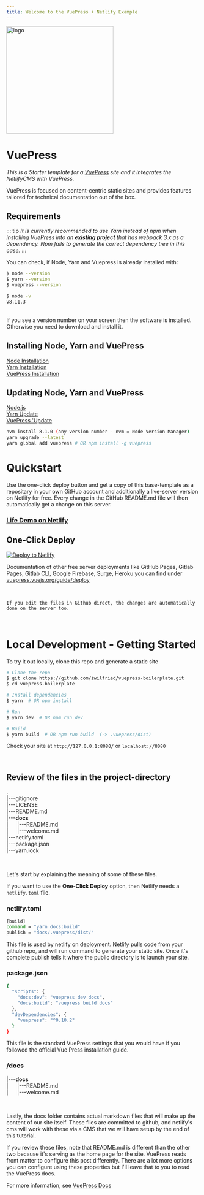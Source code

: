 ```yaml
---
title: Welcome to the VuePress + Netlify Example 
---  
```


<a href="https://vuepress.vuejs.org/" target="_blank" rel="nofollow">
    <img width="280" src="https://raw.githubusercontent.com/vuejs/vuepress/master/docs/.vuepress/public/hero.png" alt="logo" />
  </a>  
  
  
# VuePress

*This is a Starter template for a [VuePress](https://vuepress.vuejs.org) site and it integrates the NetlifyCMS with VuePress.*  

VuePress is focused on content-centric static sites and provides features tailored for technical documentation out of the box.

## Requirements  

::: tip
*It is currently recommended to use Yarn instead of npm when installing VuePress into an **existing project** that has webpack 3.x as a dependency. Npm fails to generate the correct dependency tree in this case.*
:::  


You can check, if Node, Yarn and Vuepress is already installed with: 

```bash
$ node --version  
$ yarn --version  
$ vuepress --version
```  
```bash
$ node -v  
v8.11.3
```  

<br />
If you see a version number on your screen then the software is installed.  
Otherwise you need to download and install it.  

## Installing Node, Yarn and VuePress  

[Node Installation](https://nodejs.org/en/download/)  
[Yarn Installation](https://yarnpkg.com/lang/en/docs/install/#windows-stable)  
[VuePress Installation](https://www.npmjs.com/package/vuepress )  


## Updating Node, Yarn and VuePress  
[Node.js](https://nodejs.org/en/)  
[Yarn Update](https://yarnpkg.com/en/docs/cli/upgrade)  
[VuePress 'Update](https://www.npmjs.com/package/vuepress)  


```bash
nvm install 8.1.0 (any version number - nvm = Node Version Manager)
yarn upgrade --latest
yarn global add vuepress # OR npm install -g vuepress
```

# Quickstart 

Use the one-click deploy button and get a copy of this base-template as a repositary in your own GitHub account and additionally
a live-server version on Netlify for free. Every change in the GitHub README.md file will then automatically get a change 
on this server.

### [Life Demo on Netlify](https://nifty-williams-038c26.netlify.com/)


## One-Click Deploy

[![Deploy to Netlify](https://www.netlify.com/img/deploy/button.svg)](https://app.netlify.com/start/deploy?repository=https://github.com/iwilfried/vuepress-boilerplate)

Documentation of other free server deployments like GitHub Pages, Gitlab Pages, Gitlab CLI, Google Firebase, Surge, Heroku 
you can find under [vuepress.vuejs.org/guide/deploy](https://vuepress.vuejs.org/guide/deploy.html)

<br />  

``If you edit the files in Github direct, the changes are automatically done on the server too.``

<br /> 

# Local Development - Getting Started

To try it out locally, clone this repo and generate a static site

```bash
# Clone the repo
$ git clone https://github.com/iwilfried/vuepress-boilerplate.git
$ cd vuepress-boilerplate

# Install dependencies
$ yarn  # OR npm install

# Run
$ yarn dev  # OR npm run dev

# Build
$ yarn build  # OR npm run build  (-> .vuepress/dist)
```

Check your site at `http://127.0.0.1:8080/`  or `localhost://8080`

<br />

## Review of the files in the project-directory 

.  
|---gitignore  
|---LICENSE  
|---README.md  
|---**docs**  
|&nbsp;&nbsp;&nbsp;&nbsp;&nbsp;&nbsp;|---README.md   
|&nbsp;&nbsp;&nbsp;&nbsp;&nbsp;&nbsp;|---welcome.md  
|---netlify.toml  
|---package.json  
|---yarn.lock  

<br />  

Let's start by explaining the meaning of some of these files.  

If you want to use the **One-Click Deploy** option, then Netlify needs a `netlify.toml` file.  

### netlify.toml  

```bash
[build]  
command = "yarn docs:build"  
publish = "docs/.vuepress/dist/"  
```

This file is used by netlify on deployment. Netlify pulls code from your github repo, and will run command to generate your static site. Once it's complete publish tells it where the public directory is to launch your site.


### package.json  

```bash  
{
  "scripts": {
    "docs:dev": "vuepress dev docs",
    "docs:build": "vuepress build docs"
  },
  "devDependencies": {
    "vuepress": "^0.10.2"
  }
}  
```

This file is the standard VuePress settings that you would have if you followed the official Vue Press installation guide.

### /docs  

|---**docs**  
|&nbsp;&nbsp;&nbsp;&nbsp;&nbsp;&nbsp;|---README.md   
|&nbsp;&nbsp;&nbsp;&nbsp;&nbsp;&nbsp;|---welcome.md  

<br />  

Lastly, the docs folder contains actual markdown files that will make up the content of our site itself. These files are committed to github, and netlify's cms will work with these via a CMS that we will have setup by the end of this tutorial.  

If you review these files, note that README.md is different than the other two because it's serving as the home page for the site. VuePress reads front matter to configure this post differently. There are a lot more options you can configure using these properties but I'll leave that to you to read the VuePress docs.  









For more information, see [VuePress Docs](https://vuepress.vuejs.org)


